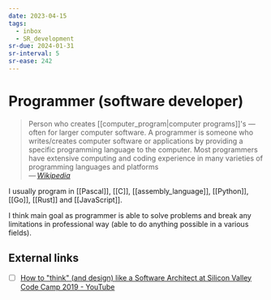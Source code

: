 ```yaml
---
date: 2023-04-15
tags:
  - inbox
  - SR_development
sr-due: 2024-01-31
sr-interval: 5
sr-ease: 242
---
```


# Programmer (software developer)

> Person who creates [[computer_program|computer programs]]'s — often for larger
> computer software. A programmer is someone who writes/creates computer
> software or applications by providing a specific programming language to the
> computer. Most programmers have extensive computing and coding experience in
> many varieties of programming languages and platforms\
> — <cite>[Wikipedia](https://en.wikipedia.org/wiki/Programmer)</cite>

I usually program in [[Pascal]], [[C]], [[assembly_language]], [[Python]],
[[Go]], [[Rust]] and [[JavaScript]].

I think main goal as programmer is able to solve problems and break any
limitations in professional way (able to do anything possible in a various
fields).

## External links

- [ ] [How to "think" (and design) like a Software Architect at Silicon Valley
Code Camp 2019 - YouTube](https://www.youtube.com/watch?v=mCM6QVHD08c)
